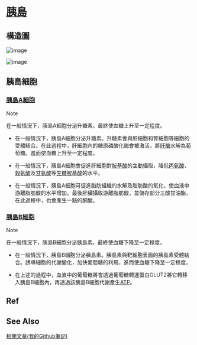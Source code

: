 # [胰島](https://www.commonhealth.com.tw/diabetes/article/66)
## 構造圖
![image](https://github.com/user-attachments/assets/eff2a76f-7491-4af7-89a9-5ad5b0632e28)

![image](https://github.com/user-attachments/assets/a2e2baec-d2a2-4ba1-a516-01a478bb550c)

## 胰島細胞
### [胰島A細胞](https://zh.wikipedia.org/zh-tw/%E8%83%B0%E5%B3%B6A%E7%B4%B0%E8%83%9E)
> [!NOTE]
> 在一般情況下，胰島A細胞分泌升糖素。最終使血糖上升至一定程度。

+ 在一般情況下，胰島A細胞分泌升糖素。升糖素會與肝細胞和腎細胞等細胞的受體結合。在此過程中，肝細胞內的糖原磷酸化酶會被激活，將[肝醣](https://zh.wikipedia.org/wiki/%E7%B3%96%E5%8E%9F)水解為葡萄糖。進而使血糖上升至一定程度。

+ 在一般情況下，胰島A細胞會促進肝細胞對[胺基酸](https://zh.wikipedia.org/wiki/%E6%B0%A8%E5%9F%BA%E9%85%B8)的主動攝取，降低[丙氨酸](https://zh.wikipedia.org/wiki/%E4%B8%99%E6%B0%A8%E9%85%B8)、[穀氨酸](https://zh.wikipedia.org/wiki/%E8%B0%B7%E6%B0%A8%E9%85%B8)及[甘氨酸](https://zh.wikipedia.org/wiki/%E7%94%98%E6%B0%A8%E9%85%B8)等[生糖胺基酸](https://zh.wikipedia.org/wiki/%E7%94%9F%E7%B3%96%E6%B0%A8%E5%9F%BA%E9%85%B8)的水平。
  
+ 在一般情況下，胰島A細胞可促進脂肪組織的水解及脂肪酸的氧化，使血液中游離脂肪酸的水平增加。最後肝臟攝取游離脂肪酸，並儲存部分三酸甘油酯，在此過程中，也會產生一點的酮酸。
  
### [胰島B細胞](https://zh.wikipedia.org/zh-tw/%E8%83%B0%E5%B3%B6B%E7%B4%B0%E8%83%9E)
> [!NOTE]
> 在一般情況下，胰島B細胞分泌胰島素。最終使血糖下降至一定程度。

+ 在一般情況下，胰島B細胞分泌胰島素。胰島素與靶細胞表面的胰島素受體結合。誘導細胞的代謝變化，加快葡萄糖的利用，進而使血糖下降至一定程度。
  
+ 在上述的過程中，血液中的葡萄糖將會透過葡萄糖轉運蛋白GLUT2將它轉移入胰島B細胞內，再透過該胰島B細胞代謝產生[ATP](https://zh.wikipedia.org/zh-tw/%E4%B8%89%E7%A3%B7%E9%85%B8%E8%85%BA%E8%8B%B7)。

## Ref

## See Also
[相關文章(我的Github筆記)](https://github.com/40843245/medical/tree/main/disease/diabetes)
